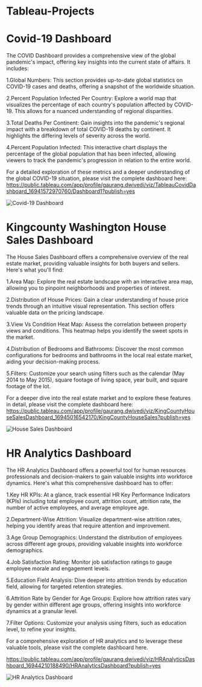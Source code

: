 # Tableau-Projects

# Covid-19 Dashboard
The COVID Dashboard provides a comprehensive view of the global pandemic's impact, offering key insights into the current state of affairs. It includes:

1.Global Numbers: This section provides up-to-date global statistics on COVID-19 cases and deaths, offering a snapshot of the worldwide situation.

2.Percent Population Infected Per Country: Explore a world map that visualizes the percentage of each country's population affected by COVID-19. This allows for a nuanced understanding of regional disparities.

3.Total Deaths Per Continent: Gain insights into the pandemic's regional impact with a breakdown of total COVID-19 deaths by continent. It highlights the differing levels of severity across the world.

4.Percent Population Infected: This interactive chart displays the percentage of the global population that has been infected, allowing viewers to track the pandemic's progression in relation to the entire world.

For a detailed exploration of these metrics and a deeper understanding of the global COVID-19 situation, please visit the complete dashboard here: https://public.tableau.com/app/profile/gaurang.dwivedi/viz/TableauCovidDashboard_16941572970760/Dashboard1?publish=yes

![Covid-19 Dashboard](https://github.com/Gaur025/Excel-Projects-Dashboards/assets/53060111/d4fabdec-430e-4b6b-9157-9500f65e0358)

# Kingcounty Washington House Sales Dashboard

The House Sales Dashboard offers a comprehensive overview of the real estate market, providing valuable insights for both buyers and sellers. Here's what you'll find:

1.Area Map: Explore the real estate landscape with an interactive area map, allowing you to pinpoint neighborhoods and properties of interest.

2.Distribution of House Prices: Gain a clear understanding of house price trends through an intuitive visual representation. This section offers valuable data on the pricing landscape.

3.View Vs Condition Heat Map: Assess the correlation between property views and conditions. This heatmap helps you identify the sweet spots in the market.

4.Distribution of Bedrooms and Bathrooms: Discover the most common configurations for bedrooms and bathrooms in the local real estate market, aiding your decision-making process.

5.Filters: Customize your search using filters such as the calendar (May 2014 to May 2015), square footage of living space, year built, and square footage of the lot.

For a deeper dive into the real estate market and to explore these features in detail, please visit the complete dashboard here: https://public.tableau.com/app/profile/gaurang.dwivedi/viz/KingCountyHouseSalesDashboard_16945016542170/KingCountyHouseSales?publish=yes

![House Sales Dashboard](https://github.com/Gaur025/Excel-Projects-Dashboards/assets/53060111/803c6ad8-77aa-43fb-9bfa-e1433b46411a)

# HR Analytics Dashboard

The HR Analytics Dashboard offers a powerful tool for human resources professionals and decision-makers to gain valuable insights into workforce dynamics. Here's what this comprehensive dashboard has to offer:

1.Key HR KPIs: At a glance, track essential HR Key Performance Indicators (KPIs) including total employee count, attrition count, attrition rate, the number of active employees, and average employee age.

2.Department-Wise Attrition: Visualize department-wise attrition rates, helping you identify areas that require attention and improvement.

3.Age Group Demographics: Understand the distribution of employees across different age groups, providing valuable insights into workforce demographics.

4.Job Satisfaction Rating: Monitor job satisfaction ratings to gauge employee morale and engagement levels.

5.Education Field Analysis: Dive deeper into attrition trends by education field, allowing for targeted retention strategies.

6.Attrition Rate by Gender for Age Groups: Explore how attrition rates vary by gender within different age groups, offering insights into workforce dynamics at a granular level.

7.Filter Options: Customize your analysis using filters, such as education level, to refine your insights.

For a comprehensive exploration of HR analytics and to leverage these valuable tools, please visit the complete dashboard here.

https://public.tableau.com/app/profile/gaurang.dwivedi/viz/HRAnalyticsDashboard_16944210188490/HRAnalyticsDashboard?publish=yes

![HR Analytics Dashboard](https://github.com/Gaur025/Excel-Projects-Dashboards/assets/53060111/2d5abb94-b72c-491e-8895-def6e49083e5)





